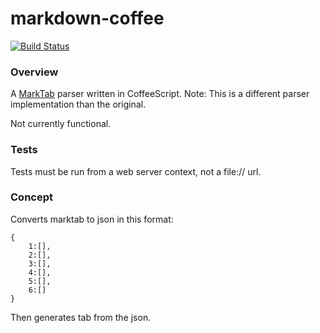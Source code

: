 # markdown-coffee
[![Build Status](https://travis-ci.org/[russplaysguitar]/[marktab-coffee].png)](https://travis-ci.org/[russplaysguitar]/[marktab-coffee])

### Overview
A [MarkTab](https://github.com/cknadler/marktab) parser written in CoffeeScript. Note: This is a different parser implementation than the original.

Not currently functional.

### Tests
Tests must be run from a web server context, not a file:// url.

### Concept
Converts marktab to json in this format:

	{
		1:[],
		2:[],
		3:[],
		4:[],
		5:[],
		6:[]
	}

Then generates tab from the json.